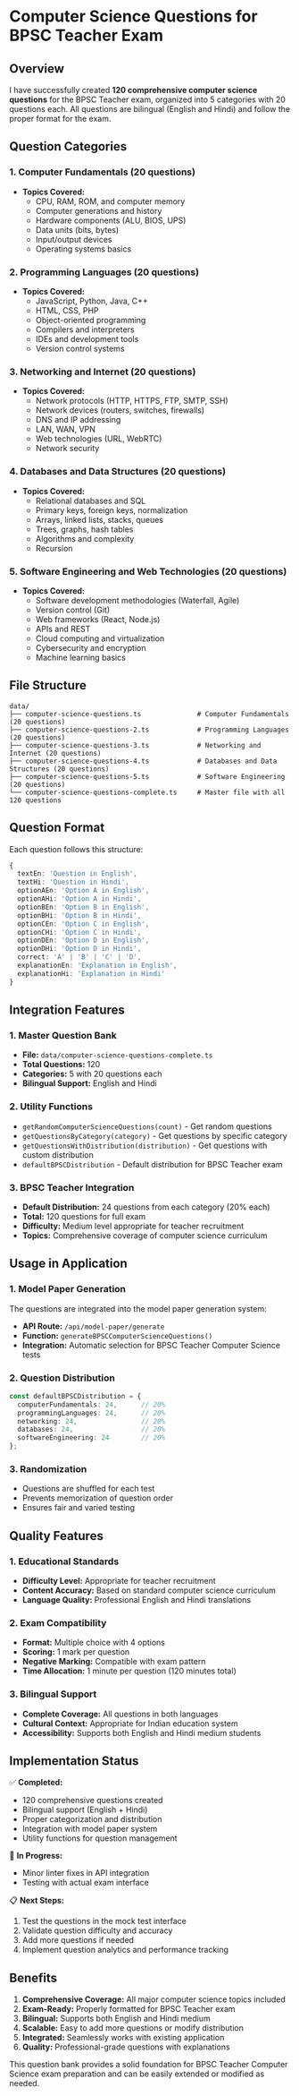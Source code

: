 # Computer Science Questions for BPSC Teacher Exam

## Overview

I have successfully created **120 comprehensive computer science questions** for the BPSC Teacher exam, organized into 5 categories with 20 questions each. All questions are bilingual (English and Hindi) and follow the proper format for the exam.

## Question Categories

### 1. Computer Fundamentals (20 questions)
- **Topics Covered:**
  - CPU, RAM, ROM, and computer memory
  - Computer generations and history
  - Hardware components (ALU, BIOS, UPS)
  - Data units (bits, bytes)
  - Input/output devices
  - Operating systems basics

### 2. Programming Languages (20 questions)
- **Topics Covered:**
  - JavaScript, Python, Java, C++
  - HTML, CSS, PHP
  - Object-oriented programming
  - Compilers and interpreters
  - IDEs and development tools
  - Version control systems

### 3. Networking and Internet (20 questions)
- **Topics Covered:**
  - Network protocols (HTTP, HTTPS, FTP, SMTP, SSH)
  - Network devices (routers, switches, firewalls)
  - DNS and IP addressing
  - LAN, WAN, VPN
  - Web technologies (URL, WebRTC)
  - Network security

### 4. Databases and Data Structures (20 questions)
- **Topics Covered:**
  - Relational databases and SQL
  - Primary keys, foreign keys, normalization
  - Arrays, linked lists, stacks, queues
  - Trees, graphs, hash tables
  - Algorithms and complexity
  - Recursion

### 5. Software Engineering and Web Technologies (20 questions)
- **Topics Covered:**
  - Software development methodologies (Waterfall, Agile)
  - Version control (Git)
  - Web frameworks (React, Node.js)
  - APIs and REST
  - Cloud computing and virtualization
  - Cybersecurity and encryption
  - Machine learning basics

## File Structure

```
data/
├── computer-science-questions.ts              # Computer Fundamentals (20 questions)
├── computer-science-questions-2.ts            # Programming Languages (20 questions)
├── computer-science-questions-3.ts            # Networking and Internet (20 questions)
├── computer-science-questions-4.ts            # Databases and Data Structures (20 questions)
├── computer-science-questions-5.ts            # Software Engineering (20 questions)
└── computer-science-questions-complete.ts     # Master file with all 120 questions
```

## Question Format

Each question follows this structure:
```typescript
{
  textEn: 'Question in English',
  textHi: 'Question in Hindi',
  optionAEn: 'Option A in English',
  optionAHi: 'Option A in Hindi',
  optionBEn: 'Option B in English',
  optionBHi: 'Option B in Hindi',
  optionCEn: 'Option C in English',
  optionCHi: 'Option C in Hindi',
  optionDEn: 'Option D in English',
  optionDHi: 'Option D in Hindi',
  correct: 'A' | 'B' | 'C' | 'D',
  explanationEn: 'Explanation in English',
  explanationHi: 'Explanation in Hindi'
}
```

## Integration Features

### 1. Master Question Bank
- **File:** `data/computer-science-questions-complete.ts`
- **Total Questions:** 120
- **Categories:** 5 with 20 questions each
- **Bilingual Support:** English and Hindi

### 2. Utility Functions
- `getRandomComputerScienceQuestions(count)` - Get random questions
- `getQuestionsByCategory(category)` - Get questions by specific category
- `getQuestionsWithDistribution(distribution)` - Get questions with custom distribution
- `defaultBPSCDistribution` - Default distribution for BPSC Teacher exam

### 3. BPSC Teacher Integration
- **Default Distribution:** 24 questions from each category (20% each)
- **Total:** 120 questions for full exam
- **Difficulty:** Medium level appropriate for teacher recruitment
- **Topics:** Comprehensive coverage of computer science curriculum

## Usage in Application

### 1. Model Paper Generation
The questions are integrated into the model paper generation system:
- **API Route:** `/api/model-paper/generate`
- **Function:** `generateBPSCComputerScienceQuestions()`
- **Integration:** Automatic selection for BPSC Teacher Computer Science tests

### 2. Question Distribution
```typescript
const defaultBPSCDistribution = {
  computerFundamentals: 24,      // 20%
  programmingLanguages: 24,      // 20%
  networking: 24,                // 20%
  databases: 24,                 // 20%
  softwareEngineering: 24        // 20%
};
```

### 3. Randomization
- Questions are shuffled for each test
- Prevents memorization of question order
- Ensures fair and varied testing

## Quality Features

### 1. Educational Standards
- **Difficulty Level:** Appropriate for teacher recruitment
- **Content Accuracy:** Based on standard computer science curriculum
- **Language Quality:** Professional English and Hindi translations

### 2. Exam Compatibility
- **Format:** Multiple choice with 4 options
- **Scoring:** 1 mark per question
- **Negative Marking:** Compatible with exam pattern
- **Time Allocation:** 1 minute per question (120 minutes total)

### 3. Bilingual Support
- **Complete Coverage:** All questions in both languages
- **Cultural Context:** Appropriate for Indian education system
- **Accessibility:** Supports both English and Hindi medium students

## Implementation Status

✅ **Completed:**
- 120 comprehensive questions created
- Bilingual support (English + Hindi)
- Proper categorization and distribution
- Integration with model paper system
- Utility functions for question management

🔄 **In Progress:**
- Minor linter fixes in API integration
- Testing with actual exam interface

📋 **Next Steps:**
1. Test the questions in the mock test interface
2. Validate question difficulty and accuracy
3. Add more questions if needed
4. Implement question analytics and performance tracking

## Benefits

1. **Comprehensive Coverage:** All major computer science topics included
2. **Exam-Ready:** Properly formatted for BPSC Teacher exam
3. **Bilingual:** Supports both English and Hindi medium
4. **Scalable:** Easy to add more questions or modify distribution
5. **Integrated:** Seamlessly works with existing application
6. **Quality:** Professional-grade questions with explanations

This question bank provides a solid foundation for BPSC Teacher Computer Science exam preparation and can be easily extended or modified as needed.
